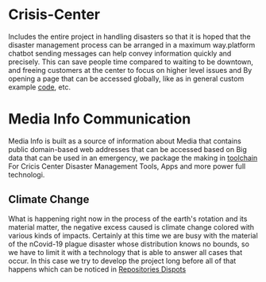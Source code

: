 # Crisis-Center
Includes the entire project in handling disasters so that it is hoped that the disaster management process can be arranged in a maximum way.platform chatbot sending messages can help convey information quickly and precisely. This can save people time compared to waiting to be downtown, and freeing customers at the center to focus on higher level issues and By opening a page that can be accessed globally, like as in general custom example [code](https://github.com/transdigiware/Solution-Starter-Kit-Communication-2020), etc.
# Media Info Communication
Media Info is built as a source of information about Media that contains public domain-based web addresses that can be accessed based on Big  data that can be used in an emergency, we package the making in [toolchain](https://cloud.ibm.com/devops/toolchains/202bc213-7a11-41dd-b8e3-d5e2c1a72d3f?env_id=ibm%3Ayp%3Ajp-tok)
For Cricis Center Disaster Management Tools, Apps and more power full technologi.
## Climate Change
What is happening right now in the process of the earth's rotation and its material matter, the negative excess caused is climate change colored with various kinds of impacts. Certainly at this time we are busy with the material of the nCovid-19 plague disaster whose distribution knows no bounds, so we have to limit it with a technology that is able to answer all cases that occur. In this case we try to develop the project long before all of that happens which can be noticed in [Repositories Dispots](https://github.com/transdigiware/Dispots)
